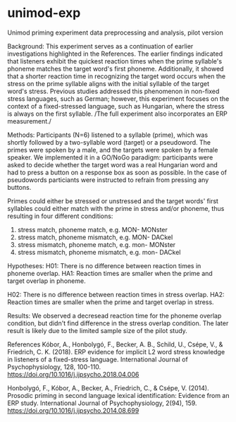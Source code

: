# unimod-exp
Unimod priming experiment data preprocessing and analysis, pilot version

Background:
This experiment serves as a continuation of earlier investigations highlighted in the References. The earlier findings indicated that listeners exhibit the quickest reaction times when the prime syllable's phoneme matches the target word's first phoneme. Additionally, it showed that a shorter reaction time in recognizing the target word occurs when the stress on the prime syllable aligns with the initial syllable of the target word's stress. Previous studies addressed this phenomenon in non-fixed stress languages, such as German; however, this experiment focuses on the context of a fixed-stressed language, such as Hungarian, where the stress is always on the first syllable. /The full experiment also incorporates an ERP measurement./

Methods:
Participants (N=6) listened to a syllable (prime), which was shortly followed by a two-syllable word (target) or a pseudoword. The primes were spoken by a male, and the targets were spoken by a female speaker. We implemented it in a GO/NoGo paradigm: participants were asked to decide whether the target word was a real Hungarian word and had to press a button on a response box as soon as possible. In the case of pseudowords particiants were instructed to refrain from pressing any buttons.

Primes could either be stressed or unstressed and the target words' first syllables could either match with the prime in stress and/or phoneme, thus resulting in four different conditions:

1. stress match, phoneme match, e.g. MON- MONster 
2. stress match, phoneme mismatch, e.g. MON- DACkel 
3. stress mismatch, phoneme match, e.g. mon- MONster 
4. stress mismatch, phoneme mismatch, e.g. mon- DACkel

Hypotheses:
H01:
There is no difference between reaction times in phoneme overlap.
HA1:
Reaction times are smaller when the prime and target overlap in phoneme.

H02:
There is no difference between reaction times in stress overlap.
HA2:
Reaction times are smaller when the prime and target overlap in stress.

Results:
We observed a decresead reaction time for the phoneme overlap condition, but didn't find difference in the stress overlap condition. The later result is likely due to the limited sample size of the pilot study. 



References
Kóbor, A., Honbolygó, F., Becker, A. B., Schild, U., Csépe, V., & Friedrich, C. K. (2018). ERP evidence for implicit L2 word stress knowledge in listeners of a fixed-stress language. International Journal of Psychophysiology, 128, 100-110.
https://doi.org/10.1016/j.ijpsycho.2018.04.006

Honbolygó, F., Kóbor, A., Becker, A., Friedrich, C., & Csépe, V. (2014). Prosodic priming in second language lexical identification: Evidence from an ERP study. International Journal of Psychophysiology, 2(94), 159.
https://doi.org/10.1016/j.ijpsycho.2014.08.699